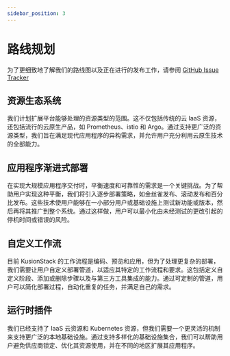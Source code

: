 ```yaml
---
sidebar_position: 3
---
```

# 路线规划

为了更细致地了解我们的路线图以及正在进行的发布工作，请参阅 [GitHub Issue Tracker](https://github.com/KusionStack/kusion/issues)

## 资源生态系统
我们计划扩展平台能够处理的资源类型的范围。这不仅包括传统的云 IaaS 资源，还包括流行的云原生产品，如 Prometheus、istio 和 Argo。通过支持更广泛的资源类型，我们旨在满足现代应用程序的异构需求，并允许用户充分利用云原生技术的全部能力。

## 应用程序渐进式部署
在实现大规模应用程序交付时，平衡速度和可靠性的需求是一个关键挑战。为了帮助用户实现这种平衡，我们将引入逐步部署策略，如金丝雀发布、滚动发布和百分比发布。这些技术使用户能够在一小部分用户或基础设施上测试新功能或版本，然后再将其推广到整个系统。通过这样做，用户可以最小化由未经测试的更改引起的停机时间或错误的风险。

## 自定义工作流
目前 KusionStack 的工作流程是编码、预览和应用，但为了处理更复杂的部署，我们需要让用户自定义部署管道，以适应其特定的工作流程和要求。这包括定义自定义阶段、添加或删除步骤以及与第三方工具集成的能力。通过可定制的管道，用户可以简化部署过程，自动化重复的任务，并满足自己的需求。

## 运行时插件
我们已经支持了 IaaS 云资源和 Kubernetes 资源，但我们需要一个更灵活的机制来支持更广泛的本地基础设施。通过支持多样化的基础设施集合，我们可以帮助用户避免供应商锁定、优化其资源使用，并在不同的地区扩展其应用程序。